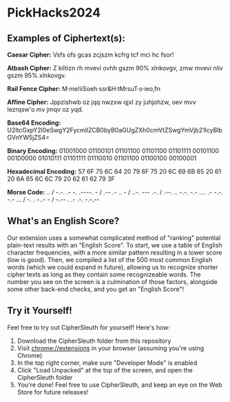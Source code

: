 # PickHacks2024
## Examples of Ciphertext(s):

**Caesar Cipher:** Vsfs ofs gcas zcjszm kcfrg tcf mci hc fsor!

**Atbash Cipher:** Z kiltizn rh mvevi ovhh gszm 90% xlnkovgv, zmw mvevi nliv gszm 95% xlnkovgv.

**Rail Fence Cipher:** M·me!iiSoeh·ssr&H·tMrsuT·o·ieo,fn

**Affine Cipher:** Jppzishwb oz jqq nwzxw qjxl zy juhjohzw, oev mvv lezrqsw'o mv jmqv oz yqd.

**Base64 Encoding:** U2ltcGxpY2l0eSwgY2FycmllZCB0byB0aGUgZXh0cmVtZSwgYmVjb21lcyBlbGVnYW5jZS4=

**Binary Encoding:** 01001000 01100101 01101100 01101100 01101111 00101100 00100000 01010111 01101111 01110010 01101100 01100100 00100001

**Hexadecimal Encoding:** 57 6F 75 6C 64 20 79 6F 75 20 6C 69 6B 65 20 61 20 6A 65 6C 6C 79 20 62 61 62 79 3F

**Morse Code:** .. / -.-. .- -. .----. - / .-- .- .. - / ..-. --- .-. / .--. .. -.-. -.- .... .- -.-. -.- ... / -. . -..- - / -.-- . .- .-. -.-.--



## What's an English Score?

Our extension uses a somewhat complicated method of "ranking" potential plain-text results with an "English Score".
To start, we use a table of English character frequencies, with a more similar pattern resulting in a lower score (low is good).
Then, we compiled a list of the 500 most common English words (which we could expand in future), allowing us to recognize shorter
cipher texts as long as they contain some recognizeable words. The number you see on the screen is a culmination of those factors,
alongside some other back-end checks, and you get an "English Score"! 

## Try it Yourself!

Feel free to try out CipherSleuth for yourself! Here's how:
1. Download the CipherSleuth folder from this repository
2. Visit <a href="chrome://extensions" target="_blank">chrome://extensions</a> in your browser (assuming you're using Chrome)
3. In the top right corner, make sure "Developer Mode" is enabled
4. Click "Load Unpacked" at the top of the screen, and open the CipherSleuth folder
5. You're done! Feel free to use CipherSleuth, and keep an eye on the Web Store for future releases!
